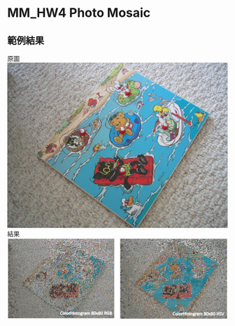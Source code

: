 # MM_HW4 Photo Mosaic 
## 範例結果  
原圖  
![image](https://github.com/kongwang01/MM_HW4/blob/master/dataset/ukbench00000.jpg)  
結果  
![image](https://github.com/kongwang01/MM_HW4/blob/master/Docs/result.png)  
